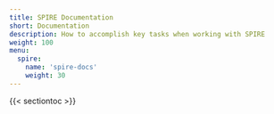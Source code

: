 ```yaml
---
title: SPIRE Documentation
short: Documentation
description: How to accomplish key tasks when working with SPIRE
weight: 100
menu:
  spire:
    name: 'spire-docs'
    weight: 30
---
```


{{< sectiontoc >}}